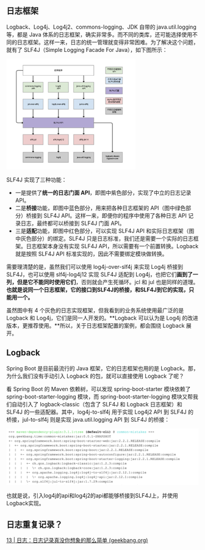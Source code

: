 

## 日志框架

Logback、Log4j、Log4j2、commons-logging、JDK 自带的 java.util.logging 等，都是 Java 体系的日志框架，确实非常多。而不同的类库，还可能选择使用不同的日志框架。这样一来，日志的统一管理就变得非常困难。为了解决这个问题，就有了 SLF4J（Simple Logging Facade For Java），如下图所示：

<img src="日志框架.assets/97fcd8b55e5288c0e9954f070f1008fe.png" alt="img" style="zoom: 33%;" />

SLF4J 实现了三种功能：

- 一是提供了**统一的日志门面 API**，即图中紫色部分，实现了中立的日志记录 API。
- 二是**桥接**功能，即图中蓝色部分，用来把各种日志框架的 API（图中绿色部分）桥接到 SLF4J API。这样一来，即便你的程序中使用了各种日志 API 记录日志，最终都可以桥接到 SLF4J 门面 API。
- 三是**适配**功能，即图中红色部分，可以实现 SLF4J API 和实际日志框架（图中灰色部分）的绑定。SLF4J 只是日志标准，我们还是需要一个实际的日志框架。日志框架本身没有实现 SLF4J API，所以需要有一个前置转换。Logback 就是按照 SLF4J API 标准实现的，因此不需要绑定模块做转换。

需要理清楚的是，虽然我们可以使用 log4j-over-slf4j 来实现 Log4j 桥接到 SLF4J，也可以使用 slf4j-log4j12 实现 SLF4J 适配到 Log4j，也把它们**画到了一列，但是它不能同时使用它们**，否则就会产生死循环。jcl 和 jul 也是同样的道理。**也就是说同一个日志框架，它的接口到SLF4J的桥接，和SLF4J到它的实现，只能用一个。**

虽然图中有 4 个灰色的日志实现框架，但我看到的业务系统使用最广泛的是 Logback 和 Log4j，它们是同一人开发的。**Logback 可以认为是 Log4j 的改进版本，更推荐使用。**所以，关于日志框架配置的案例，都会围绕 Logback 展开。



## Logback

Spring Boot 是目前最流行的 Java 框架，它的日志框架也用的是 Logback。那，为什么我们没有手动引入 Logback 的包，就可以直接使用 Logback 了呢？

看 Spring Boot 的 Maven 依赖树，可以发现 spring-boot-starter 模块依赖了 spring-boot-starter-logging 模块，而 spring-boot-starter-logging 模块又帮我们自动引入了 logback-classic（包含了 SLF4J 和 Logback 日志框架）和 SLF4J 的一些适配器。其中，log4j-to-slf4j 用于实现 Log4j2 API 到 SLF4J 的桥接，jul-to-slf4j 则是实现 java.util.logging API 到 SLF4J 的桥接：

![img](日志框架.assets/4c44672d280b8a30be777b78de6014e6.png)

也就是说，引入log4j的api和log4j2的api都能够桥接到SLF4J上，并使用Logback实现。



## 日志重复记录？

[13 | 日志：日志记录真没你想象的那么简单 (geekbang.org)](https://time.geekbang.org/column/article/220307)





















